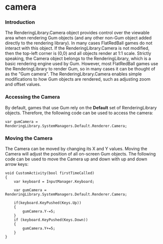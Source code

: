 # camera

### Introduction

The RenderingLibrary.Camera object provides control over the viewable area when rendering Gum objects (and any other non-Gum object added directly to the rendering library). In many cases FlatRedBall games do not interact with this object. If the RenderingLibrary.Camera is not modified, then the top-left corner is (0,0) and all objects render at 1:1 scale. Strictly speaking, the Camera object belongs to the RenderingLibrary, which is a basic rendering engine used by Gum. However, most FlatRedBall games use the RenderingLibrary to render Gum, so in many cases it can be thought of as the "Gum camera". The RenderingLibrary.Camera enables simple modifications to how Gum objects are rendered, such as adjusting zoom and offset values.

### Accessing the Camera

By default, games that use Gum rely on the **Default** set of RenderingLibrary objects. Therefore, the following code can be used to access the camera:

```lang:c#
var gumCamera = RenderingLibrary.SystemManagers.Default.Renderer.Camera;
```

### Moving the Camera

The Camera can be moved by changing its X and Y values. Moving the Camera will adjust the position of all on-screen Gum objects. The following code can be used to move the Camera up and down with up and down arrow keys:

```lang:c#
void CustomActivity(bool firstTimeCalled)
{
    var keyboard = InputManager.Keyboard;

    var gumCamera = RenderingLibrary.SystemManagers.Default.Renderer.Camera;

    if(keyboard.KeyPushed(Keys.Up))
    {
        gumCamera.Y-=5;
    }
    if (keyboard.KeyPushed(Keys.Down))
    {
        gumCamera.Y+=5;
    }
}
```

&#x20;       &#x20;
